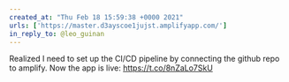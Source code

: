 ```yaml
---
created_at: "Thu Feb 18 15:59:38 +0000 2021"
urls: ['https://master.d3ayscoe1jujst.amplifyapp.com/']
in_reply_to: @leo_guinan
---
```


Realized I need to set up the CI/CD pipeline by connecting the github repo to amplify. Now the app is live: https://t.co/8nZaLo7SkU